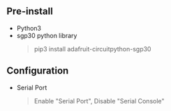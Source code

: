 
## Pre-install
* Python3
* sgp30 python library
  > pip3 install adafruit-circuitpython-sgp30

## Configuration
* Serial Port
  > Enable "Serial Port", Disable "Serial Console"
